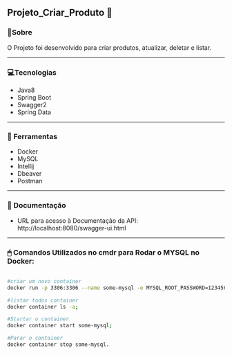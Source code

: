 ## Projeto_Criar_Produto 🛒

### 📜Sobre
O Projeto foi desenvolvido para criar produtos, atualizar, deletar e listar.
___

### 💻Tecnologias

- Java8
- Spring Boot
- Swagger2
- Spring Data
___

### 🔨 Ferramentas 

- Docker
- MySQL
- Intellij
- Dbeaver
- Postman
___
### 📖 Documentação

- URL para acesso à Documentação da API: http://localhost:8080/swagger-ui.html
___
### 🖱 Comandos Utilizados no cmdr para Rodar o MYSQL no Docker:

```bash

#criar um novo container
docker run -p 3306:3306 --name some-mysql -e MYSQL_ROOT_PASSWORD=123456 -d mysql

#listar todos container
docker container ls -a;

#Startar o container
docker container start some-mysql;

#Parar o container
docker container stop some-mysql.